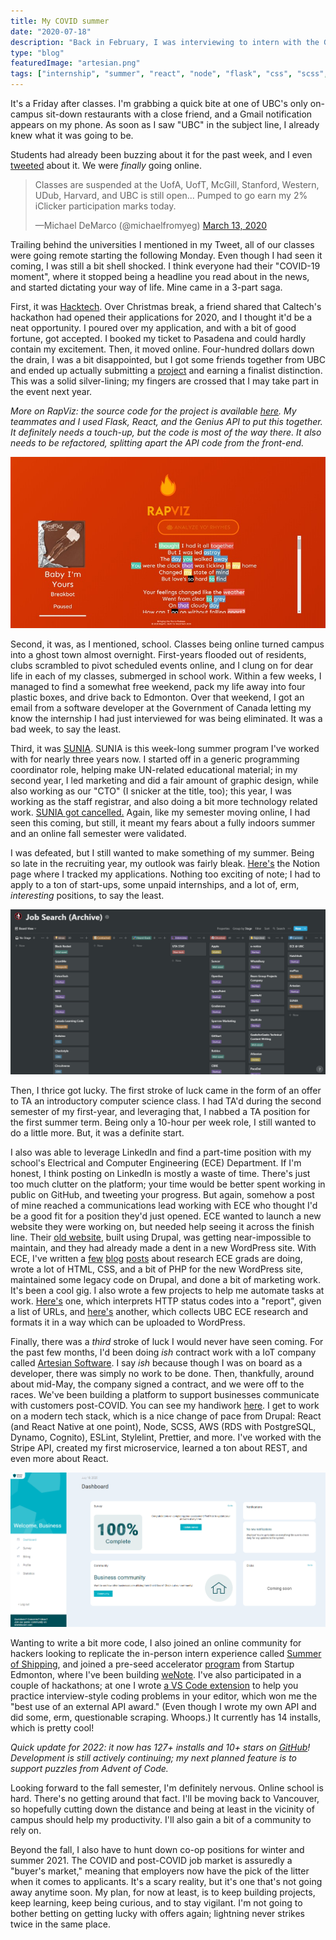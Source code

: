 ```yaml
---
title: My COVID summer
date: "2020-07-18"
description: "Back in February, I was interviewing to intern with the Government and wrapping up my freshman year. Now, I'm interning at an IoT start-up."
type: "blog"
featuredImage: "artesian.png"
tags: ["internship", "summer", "react", "node", "flask", "css", "scss", "aws", "dynamodb", "PostgreSQL", "REST", "SQL", "noSQL"]
---
```


It's a Friday after classes. I'm grabbing a quick bite at one of UBC's only on-campus sit-down restaurants with a close friend, and a Gmail notification appears on my phone. As soon as I saw "UBC" in the subject line, I already knew what it was going to be.

Students had already been buzzing about it for the past week, and I even [tweeted](https://twitter.com/michaelfromyeg/status/1238500414053429248?ref_src=twsrc%5Etfw) about it. We were _finally_ going online.

> Classes are suspended at the UofA, UofT, McGill, Stanford, Western, UDub, Harvard, and UBC is still open... Pumped to go earn my 2% iClicker participation marks today.
>
> —Michael DeMarco (@michaelfromyeg) [March 13, 2020](https://twitter.com/michaelfromyeg/status/1238500414053429248?ref_src=twsrc%5Etfw)

Trailing behind the universities I mentioned in my Tweet, all of our classes were going remote starting the following Monday. Even though I had seen it coming, I was still a bit shell shocked. I think everyone had their "COVID-19 moment", where it stopped being a headline you read about in the news, and started dictating your way of life. Mine came in a 3-part saga.

First, it was [Hacktech](https://hacktech.io/). Over Christmas break, a friend shared that Caltech's hackathon had opened their applications for 2020, and I thought it'd be a neat opportunity. I poured over my application, and with a bit of good fortune, got accepted. I booked my ticket to Pasadena and could hardly contain my excitement. Then, it moved online. Four-hundred dollars down the drain, I was a bit disappointed, but I got some friends together from UBC and ended up actually submitting a [project](https://rapviz.appspot.com/) and earning a finalist distinction. This was a solid silver-lining; my fingers are crossed that I may take part in the event next year.

_More on RapViz: the source code for the project is available [here](https://github.com/michaelfromyeg/rapviz). My teammates and I used Flask, React, and the Genius API to put this together. It definitely needs a touch-up, but the code is most of the way there. It also needs to be refactored, splitting apart the API code from the front-end._

![RapViz's homepage](rapviz.png "RapViz's homepage")

Second, it was, as I mentioned, school. Classes being online turned campus into a ghost town almost overnight. First-years flooded out of residents, clubs scrambled to pivot scheduled events online, and I clung on for dear life in each of my classes, submerged in school work. Within a few weeks, I managed to find a somewhat free weekend, pack my life away into four plastic boxes, and drive back to Edmonton. Over that weekend, I got an email from a software developer at the Government of Canada letting my know the internship I had just interviewed for was being eliminated. It was a bad week, to say the least.

Third, it was [SUNIA](https://sunia.ca). SUNIA is this week-long summer program I've worked with for nearly three years now. I started off in a generic programming coordinator role, helping make UN-related educational material; in my second year, I led marketing and did a fair amount of graphic design, while also working as our "CTO" (I snicker at the title, too); this year, I was working as the staff registrar, and also doing a bit more technology related work. [SUNIA got cancelled.](https://sunia.ca/covid) Again, like my semester moving online, I had seen this coming, but still, it meant my fears about a fully indoors summer and an online fall semester were validated.

I was defeated, but I still wanted to make something of my summer. Being so late in the recruiting year, my outlook was fairly bleak. [Here's](https://notion.so/michaelfromyeg/49058c86c8d44605b65f9637d8f9e8a7?v=3acd8e103476491f833c4d69a39995df) the Notion page where I tracked my applications. Nothing too exciting of note; I had to apply to a ton of start-ups, some unpaid internships, and a lot of, erm, _interesting_ positions, to say the least.

![A screenshot of my Notion page](notion.png)

Then, I thrice got lucky. The first stroke of luck came in the form of an offer to TA an introductory computer science class. I had TA'd during the second semester of my first-year, and leveraging that, I nabbed a TA position for the first summer term. Being only a 10-hour per week role, I still wanted to do a little more. But, it was a definite start.

I also was able to leverage LinkedIn and find a part-time position with my school's Electrical and Computer Engineering (ECE) Department. If I'm honest, I think posting on LinkedIn is mostly a waste of time. There's just too much clutter on the platform; your time would be better spent working in public on GitHub, and tweeting your progress. But again, somehow a post of mine reached a communications lead working with ECE who thought I'd be a good fit for a position they'd just opened. ECE wanted to launch a new website they were working on, but needed help seeing it across the finish line. Their [old website](https://ece.ubc.ca/), built using Drupal, was getting near-impossible to maintain, and they had already made a dent in a new WordPress site. With ECE, I've written a [few](https://ece.ubc.ca/news/202005/ece-capstone-faculty-award-recipients) [blog](https://ece.ubc.ca/news/202006/ece-phd-candidate-awarded-prestigious-microsoft-research-grant) [posts](https://ece.ubc.ca/news/202007/ubc-masc-student-developing-wearable-device-track-heart-and-brain-signals) about research ECE grads are doing, wrote a lot of HTML, CSS, and a bit of PHP for the new WordPress site, maintained some legacy code on Drupal, and done a bit of marketing work. It's been a cool gig. I also wrote a few projects to help me automate tasks at work. [Here's](https://github.com/michaelfromyeg/pylink) one, which interprets HTTP status codes into a "report", given a list of URLs, and [here's](https://github.com/michaelfromyeg/rECEsearch) another, which collects UBC ECE research and formats it in a way which can be uploaded to WordPress.

Finally, there was a _third_ stroke of luck I would never have seen coming. For the past few months, I'd been doing _ish_ contract work with a IoT company called [Artesian Software](https://artesiansoft.com/). I say _ish_ because though I was on board as a developer, there was simply no work to be done. Then, thankfully, around about mid-May, the company signed a contract, and we were off to the races. We've been building a platform to support businesses communicate with customers post-COVID. You can see my handiwork [here](https://shieldscore.com/). I get to work on a modern tech stack, which is a nice change of pace from Drupal: React (and React Native at one point), Node, SCSS, AWS (RDS with PostgreSQL, Dynamo, Cognito), ESLint, Stylelint, Prettier, and more. I've worked with the Stripe API, created my first microservice, learned a ton about REST, and even more about React.

![A screenshot of ShieldScore](artesian.png)

Wanting to write a bit more code, I also joined an online community for hackers looking to replicate the in-person intern experience called [Summer of Shipping](https://summerofshipping.com/), and joined a pre-seed accelerator [program](https://studentstartuplife.com/programs/student-summer-program) from Startup Edmonton, where I've been building [weNote](https://wenote.ca). I've also participated in a couple of hackathons; at one I wrote [a VS Code extension](https://marketplace.visualstudio.com/items?itemName=michaelfromyeg.vscode-puzzle) to help you practice interview-style coding problems in your editor, which won me the "best use of an external API award." (Even though I wrote my own API and did some, erm, questionable scraping. Whoops.) It currently has 14 installs, which is pretty cool!

_Quick update for 2022: it now has 127+ installs and 10+ stars on [GitHub](https://github.com/michaelfromyeg/vscode-puzzles)! Development is still actively continuing; my next planned feature is to support puzzles from Advent of Code._

Looking forward to the fall semester, I'm definitely nervous. Online school is hard. There's no getting around that fact. I'll be moving back to Vancouver, so hopefully cutting down the distance and being at least in the vicinity of campus should help my productivity. I'll also gain a bit of a community to rely on.

Beyond the fall, I also have to hunt down co-op positions for winter and summer 2021. The COVID and post-COVID job market is assuredly a "buyer's market," meaning that employers now have the pick of the litter when it comes to applicants. It's a scary reality, but it's one that's not going away anytime soon. My plan, for now at least, is to keep building projects, keep learning, keep being curious, and to stay vigilant. I'm not going to bother betting on getting lucky with offers again; lightning never strikes twice in the same place.
